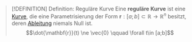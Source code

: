 >[!DEFINITION] Definition: Reguläre Kurve
>Eine **reguläre Kurve** ist eine [Kurve](Kurve.md), die eine Parametrisierung der Form $\mathbf{r}: [a;b] \subset\mathbb{R} \to \mathbb{R}^n$ besitzt, deren [Ableitung](Differentiation/Ableitung%20von%20Kurven.md) niemals Null ist.
>$$\dot{\mathbf{r}}(t) \ne \vec{0} \qquad \forall t\in [a;b]$$